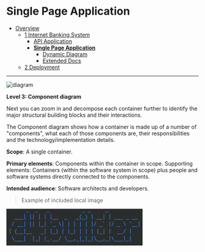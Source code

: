 # Single Page Application

* [Overview](/docs/README.md)
  * [1 Internet Banking System](/docs/1%20Internet%20Banking%20System/README.md)
    * [API Application](/docs/1%20Internet%20Banking%20System/API%20Application/README.md)
    * [**Single Page Application**](/docs/1%20Internet%20Banking%20System/Single%20Page%20Application/README.md)
      * [Dynamic Diagram](/docs/1%20Internet%20Banking%20System/Single%20Page%20Application/Dynamic%20Diagram/README.md)
      * [Extended Docs](/docs/1%20Internet%20Banking%20System/Single%20Page%20Application/Extended%20Docs/README.md)
  * [2 Deployment](/docs/2%20Deployment/README.md)

---

![diagram](https://www.plantuml.com/plantuml/png/0/TLB1Rjim3BqRy3zmEIL05rzssYxDt6BfaBP1ucpeAM1iDbQdI88a9nk6_Vj8EKrRPCl1aSX7yhr7NOQ8FdOxdMVlbAbrrn2qCRhmiIWy7iPR5TjkqmNojJMHJ1pNTbTWunMQlUvSLvGVtiyrchYwdHKQ8uN8eNLfTyuQmRlKFCzcauVxLRN-VbDDrxFhBzTtLyEHn4lkYygG7w9J5p2Op6zWufnMDKPbpO13JxX7GDF0qdbbjd3xhPJm5Mcr9nyWjWIi8weQZYmJMiAAhzvGX0sQ7r8R-AC976u9y6NCUF2MpFgpxKo3_jSmEEHPoxviBcMlsOtWTvu1_qw2XzvsaT5SjEXFmdL1M4UG57cvJvcW9Wz1Aw4R5Fj-B1GcRpk6Q3s9O8m8IxdqBPlkfnmgrbappgC6ktaY7jHQtOXQiU2LokGIdG_GTgiCTvh9FpnQltlXN6eCuNbC0YRppfiuRn-L5fxp_fJS-a-ZvF-X9K-98_VTKiFR0dbgKAE1lQ93MYCrYWMfK32Q4SBkw7sU_P6bBKZtM-eVq2fG6lDrUNzNJAjglkntAx2Zq6T34tJqgS-TzlRFx4dTMJRFBiaqwPN_1G00)

**Level 3: Component diagram**

Next you can zoom in and decompose each container further to identify the major structural building blocks and their interactions.

The Component diagram shows how a container is made up of a number of "components", what each of those components are, their responsibilities and the technology/implementation details.

**Scope**: A single container.

**Primary elements**: Components within the container in scope.
Supporting elements: Containers (within the software system in scope) plus people and software systems directly connected to the components.

**Intended audience**: Software architects and developers.

> Example of included local image

![](2020-01-10-16-21-41.png)